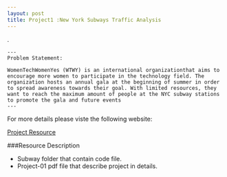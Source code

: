 ```yaml
---
layout: post
title: Project1 :New York Subways Traffic Analysis
---
```


.

```
---
Problem Statement: 

WomenTechWomenYes (WTWY) is an international organizationthat aims to encourage more women to participate in the technology field. The organization hosts an annual gala at the beginning of summer in order to spread awareness towards their goal. With limited resources, they want to reach the maximum amount of people at the NYC subway stations to promote the gala and future events
---
```

For more details please viste the following website:

[Project Resource](https://github.com/thisismetis/sa19_ds1/tree/master/student_work/project1/team4)



###Resource Description
* Subway folder that contain code file.
* Project-01 pdf file that describe project in details.

